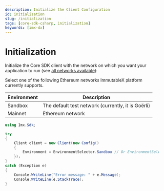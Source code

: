 ```yaml
---
description: Initialize the Client Configuration
id: initialization
slug: /initialization
tags: [core-sdk-csharp, initialization]
keywords: [imx-dx]
---
```


# Initialization

Initialize the Core SDK client with the network on which you want your application to run (see [all networks available](https://github.com/immutable/imx-core-sdk-csharp/blob/28d4e048c7fa4dbf0b3c7747aba60561814c6451/Src/IMX/Imx.Sdk/Client.cs#L18)):

Select one of the following Ethereum networks ImmutableX platform currently supports.

| Environment | Description   |  
|-------------|---------------|
| Sandbox     | The default test network (currently, it is Goërli)  |
| Mainnet     | Ethereum network    | 

```csharp
using Imx.Sdk;

try
{
    Client client = new Client(new Config()
    {
        Environment = EnvironmentSelector.Sandbox // Or EnvironmentSelector.Mainnet
    });
}
catch (Exception e)
{
    Console.WriteLine("Error message: " + e.Message);
    Console.WriteLine(e.StackTrace);
}
```